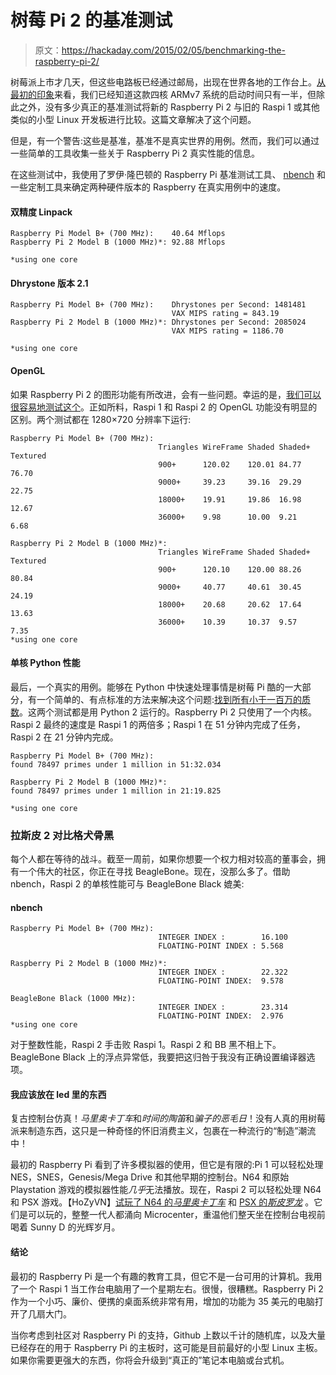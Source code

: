 # 树莓 Pi 2 的基准测试

> 原文：<https://hackaday.com/2015/02/05/benchmarking-the-raspberry-pi-2/>

树莓派上市才几天，但这些电路板已经通过邮局，出现在世界各地的工作台上。[从最初的印象](http://hackaday.com/2015/02/02/introducing-the-raspberry-pi-2/)来看，我们已经知道这款四核 ARMv7 系统的启动时间只有一半，但除此之外，没有多少真正的基准测试将新的 Raspberry Pi 2 与旧的 Raspi 1 或其他类似的小型 Linux 开发板进行比较。这篇文章解决了这个问题。

但是，有一个警告:这些是基准，基准不是真实世界的用例。然而，我们可以通过一些简单的工具收集一些关于 Raspberry Pi 2 真实性能的信息。

在这些测试中，我使用了罗伊·隆巴顿的 Raspberry Pi 基准测试工具、 [nbench](http://www.tux.org/~mayer/linux/bmark.html) 和一些定制工具来确定两种硬件版本的 Raspberry 在真实用例中的速度。

#### 双精度 Linpack

```
Raspberry Pi Model B+ (700 MHz):    40.64 Mflops
Raspberry Pi 2 Model B (1000 MHz)*: 92.88 Mflops

*using one core

```

#### Dhrystone 版本 2.1

```
Raspberry Pi Model B+ (700 MHz):    Dhrystones per Second: 1481481
                                    VAX MIPS rating = 843.19
Raspberry Pi 2 Model B (1000 MHz)*: Dhrystones per Second: 2085024
                                    VAX MIPS rating = 1186.70

*using one core

```

#### OpenGL

如果 Raspberry Pi 2 的图形功能有所改进，会有一些问题。幸运的是，[我们可以很容易地测试这个](http://www.roylongbottom.org.uk/Raspberry%20Pi%20Benchmarks.htm#anchor18)。正如所料，Raspi 1 和 Raspi 2 的 OpenGL 功能没有明显的区别。两个测试都在 1280×720 分辨率下运行:

```
Raspberry Pi Model B+ (700 MHz):
                                 Triangles WireFrame Shaded Shaded+ Textured
                                 900+      120.02    120.01 84.77   76.70
                                 9000+     39.23     39.16  29.29   22.75
                                 18000+    19.91     19.86  16.98   12.67
                                 36000+    9.98      10.00  9.21    6.68

Raspberry Pi 2 Model B (1000 MHz)*:
                                 Triangles WireFrame Shaded Shaded+ Textured
                                 900+      120.10    120.00 88.26   80.84
                                 9000+     40.77     40.61  30.45   24.19
                                 18000+    20.68     20.62  17.64   13.63
                                 36000+    10.39     10.37  9.57    7.35
*using one core

```

#### 单核 Python 性能

最后，一个真实的用例。能够在 Python 中快速处理事情是树莓 Pi 酷的一大部分，有一个简单的、有点标准的方法来解决这个问题:[找到所有小于一百万的质数](http://www.raspberrypi-spy.co.uk/2012/06/overclocking-benchmarking-the-raspberry-pi/)。这两个测试都是用 Python 2 运行的。Raspberry Pi 2 只使用了一个内核。Raspi 2 最终的速度是 Raspi 1 的两倍多；Raspi 1 在 51 分钟内完成了任务，Raspi 2 在 21 分钟内完成。

```
Raspberry Pi Model B+ (700 MHz):
found 78497 primes under 1 million in 51:32.034

Raspberry Pi 2 Model B (1000 MHz)*:
found 78497 primes under 1 million in 21:19.825

*using one core

```

### 拉斯皮 2 对比格犬骨黑

每个人都在等待的战斗。截至一周前，如果你想要一个权力相对较高的董事会，拥有一个伟大的社区，你正在寻找 BeagleBone。现在，没那么多了。借助 nbench，Raspi 2 的单核性能可与 BeagleBone Black 媲美:

#### nbench

```
Raspberry Pi Model B+ (700 MHz):
                                 INTEGER INDEX :        16.100
                                 FLOATING-POINT INDEX : 5.568

Raspberry Pi 2 Model B (1000 MHz)*:
                                 INTEGER INDEX :        22.322
                                 FLOATING-POINT INDEX:  9.578

BeagleBone Black (1000 MHz):
                                 INTEGER INDEX :        23.314
                                 FLOATING-POINT INDEX:  2.976
*using one core

```

对于整数性能，Raspi 2 手击败 Raspi 1。Raspi 2 和 BB 黑不相上下。BeagleBone Black 上的浮点异常低，我要把这归咎于我没有正确设置编译器选项。

#### 我应该放在 led 里的东西

复古控制台仿真！*马里奥卡丁车*和*时间的陶笛*和*骗子的恶毛日*！没有人真的用树莓派来制造东西，这只是一种奇怪的怀旧消费主义，包裹在一种流行的“制造”潮流中！

最初的 Raspberry Pi 看到了许多模拟器的使用，但它是有限的:Pi 1 可以轻松处理 NES，SNES，Genesis/Mega Drive 和其他早期的控制台。N64 和原始 Playstation 游戏的模拟器性能*几乎*无法播放。现在，Raspi 2 可以轻松处理 N64 和 PSX 游戏。【HoZyVN】[试玩了 N64 的*马里奥卡丁车*](https://www.youtube.com/watch?v=tP-i6oM2vnQ) 和 [PSX 的*斯皮罗龙*](https://www.youtube.com/watch?v=7rBaId0CfqM) 。它们是可以玩的，整整一代人都涌向 Microcenter，重温他们整天坐在控制台电视前喝着 Sunny D 的光辉岁月。

#### 结论

最初的 Raspberry Pi 是一个有趣的教育工具，但它不是一台可用的计算机。我用了一个 Raspi 1 当工作台电脑用了一个星期左右。很慢，很糟糕。Raspberry Pi 2 作为一个小巧、廉价、便携的桌面系统非常有用，增加的功能为 35 美元的电脑打开了几扇大门。

当你考虑到社区对 Raspberry Pi 的支持，Github 上数以千计的随机库，以及大量已经存在的用于 Raspberry Pi 的主板时，这可能是目前最好的小型 Linux 主板。如果你需要更强大的东西，你将会升级到“真正的”笔记本电脑或台式机。